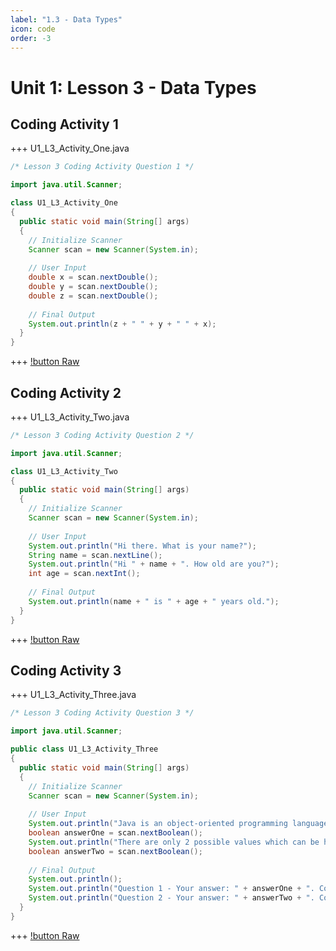 ```yaml
---
label: "1.3 - Data Types"
icon: code
order: -3
---
```


# Unit 1: Lesson 3 - Data Types

## Coding Activity 1
+++ U1_L3_Activity_One.java
```java
/* Lesson 3 Coding Activity Question 1 */

import java.util.Scanner;

class U1_L3_Activity_One 
{
  public static void main(String[] args) 
  {
    // Initialize Scanner
    Scanner scan = new Scanner(System.in);
    
    // User Input
    double x = scan.nextDouble();
    double y = scan.nextDouble();
    double z = scan.nextDouble();
    
    // Final Output
    System.out.println(z + " " + y + " " + x);
  }
}
```
+++
[!button Raw](/raw/Unit-1/1.3-DataTypes/1.3-Activity1.java)

## Coding Activity 2
+++ U1_L3_Activity_Two.java
```java
/* Lesson 3 Coding Activity Question 2 */

import java.util.Scanner;

class U1_L3_Activity_Two 
{
  public static void main(String[] args) 
  {
    // Initialize Scanner
    Scanner scan = new Scanner(System.in);
    
    // User Input
    System.out.println("Hi there. What is your name?");
    String name = scan.nextLine();
    System.out.println("Hi " + name + ". How old are you?");
    int age = scan.nextInt();
    
    // Final Output
    System.out.println(name + " is " + age + " years old.");
  }
}
```
+++
[!button Raw](/raw/Unit-1/1.3-DataTypes/1.3-Activity2.java)

## Coding Activity 3
+++ U1_L3_Activity_Three.java
```java
/* Lesson 3 Coding Activity Question 3 */

import java.util.Scanner;

public class U1_L3_Activity_Three
{
  public static void main(String[] args)
  {
    // Initialize Scanner
    Scanner scan = new Scanner(System.in);
    
    // User Input
    System.out.println("Java is an object-oriented programming language, true or false?");
    boolean answerOne = scan.nextBoolean();
    System.out.println("There are only 2 possible values which can be held by a boolean variable, true or false?");
    boolean answerTwo = scan.nextBoolean();
    
    // Final Output
    System.out.println();
    System.out.println("Question 1 - Your answer: " + answerOne + ". Correct answer: true");
    System.out.println("Question 2 - Your answer: " + answerTwo + ". Correct answer: true");
  }
}
```
+++
[!button Raw](/raw/Unit-1/1.3-DataTypes/1.3-Activity3.java)

